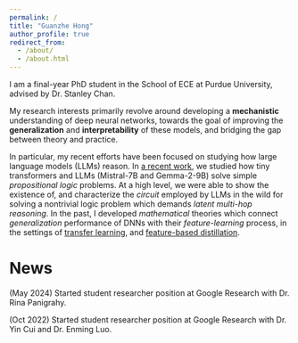 ```yaml
---
permalink: /
title: "Guanzhe Hong"
author_profile: true
redirect_from: 
  - /about/
  - /about.html
---
```


I am a final-year PhD student in the School of ECE at Purdue University, advised by Dr. Stanley Chan.

My research interests primarily revolve around developing a **mechanistic** understanding of deep neural networks, towards the goal of improving the **generalization** and **interpretability** of these models, and bridging the gap between theory and practice. 

In particular, my recent efforts have been focused on studying how large language models (LLMs) reason. In [a recent work](https://arxiv.org/abs/2411.04105), we studied how tiny transformers and LLMs (Mistral-7B and Gemma-2-9B) solve simple _propositional logic_ problems. At a high level, we were able to show the existence of, and characterize the _circuit_ employed by LLMs in the wild for solving a nontrivial logic problem which demands _latent multi-hop reasoning_. In the past, I developed _mathematical_ theories which connect _generalization_ performance of DNNs with their _feature-learning_ process, in the settings of [transfer learning](https://arxiv.org/abs/2410.23129), and [feature-based distillation](https://arxiv.org/abs/2103.07600).

News
======
(May 2024) Started student researcher position at Google Research with Dr. Rina Panigrahy.

(Oct 2022) Started student researcher position at Google Research with Dr. Yin Cui and Dr. Enming Luo.
